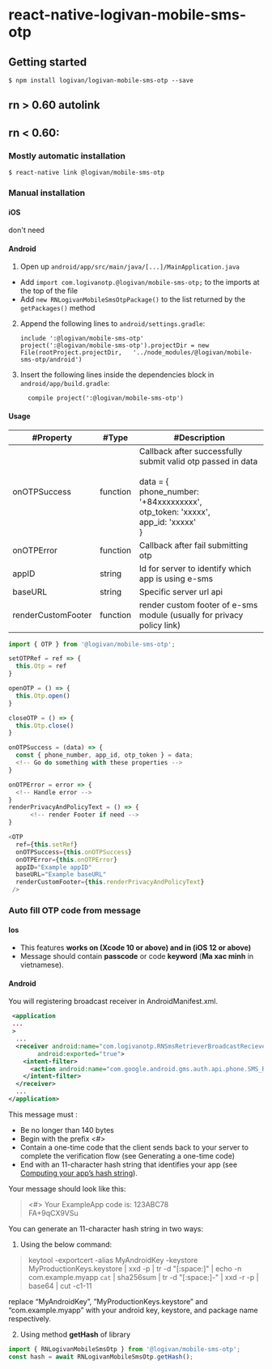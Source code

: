 
# react-native-logivan-mobile-sms-otp

## Getting started

`$ npm install logivan/logivan-mobile-sms-otp --save`

## rn > 0.60 autolink
## rn < 0.60:

### Mostly automatic installation

`$ react-native link @logivan/mobile-sms-otp `

### Manual installation

#### iOS

don't need

#### Android

1. Open up `android/app/src/main/java/[...]/MainApplication.java`
  - Add `import com.logivanotp.@logivan/mobile-sms-otp;` to the imports at the top of the file
  - Add `new RNLogivanMobileSmsOtpPackage()` to the list returned by the `getPackages()` method
2. Append the following lines to `android/settings.gradle`:
  	```
  	include ':@logivan/mobile-sms-otp'
  	project(':@logivan/mobile-sms-otp').projectDir = new File(rootProject.projectDir, 	'../node_modules/@logivan/mobile-sms-otp/android')
  	```
3. Insert the following lines inside the dependencies block in `android/app/build.gradle`:
  	```
      compile project(':@logivan/mobile-sms-otp')
  	```


#### Usage



| #Property          | #Type    | #Description                                                                                                                                                   |
| ------------------ | -------- | -------------------------------------------------------------------------------------------------------------------------------------------------------------- |
| onOTPSuccess       | function | Callback after successfully submit valid otp passed in data<br><br> data = {<br>phone_number: '+84xxxxxxxxx',<br>otp_token: 'xxxxx', <br>app_id: 'xxxxx' <br>} |
| onOTPError         | function | Callback after fail submitting otp                                                                                                                             |
| appID              | string   | Id for server to identify which app is using e-sms                                                                                                             |
| baseURL            | string   | Specific server url api                                                                                                                                        |
| renderCustomFooter | function | render custom footer of e-sms module (usually for privacy policy link)                                                                                         |

```javascript
import { OTP } from '@logivan/mobile-sms-otp';

setOTPRef = ref => {
  this.Otp = ref
}

openOTP = () => {
  this.Otp.open()
}

closeOTP = () => {
  this.Otp.close()
}

onOTPSuccess = (data) => {
  const { phone_number, app_id, otp_token } = data;
  <!-- Go do something with these properties -->
}

onOTPError = error => {
  <!-- Handle error -->
}
renderPrivacyAndPolicyText = () => {
	  <!-- render Footer if need -->
}

<OTP
  ref={this.setRef}
  onOTPSuccess={this.onOTPSuccess}
  onOTPError={this.onOTPError}
  appID="Example appID"
  baseURL="Example baseURL"
  renderCustomFooter={this.renderPrivacyAndPolicyText}
 />
```


### Auto fill OTP code from message

#### Ios
- This features **works on (Xcode 10 or above) and in (iOS 12 or above)**
- Message should contain **passcode** or code **keyword** (**Ma xac minh** in vietnamese).

#### Android
You will registering broadcast receiver in AndroidManifest.xml.
 
```xml
 <application
 ...
 >
  ...
  <receiver android:name="com.logivanotp.RNSmsRetrieverBroadcastReciever" 
        android:exported="true">
    <intent-filter>
      <action android:name="com.google.android.gms.auth.api.phone.SMS_RETRIEVED"/>
    </intent-filter>
  </receiver>
  ...
</application>
```
This message must :
- Be no longer than 140 bytes
- Begin with the prefix <#>
- Contain a one-time code that the client sends back to your server to complete the verification flow (see Generating a one-time code)
- End with an 11-character hash string that identifies your app (see [Computing your app’s hash string](https://developers.google.com/identity/sms-retriever/verify#computing_your_apps_hash_string)).

Your message should look like this: 

><#> Your ExampleApp code is: 123ABC78\
FA+9qCX9VSu

You can generate an 11-character hash string in two ways:
1. Using the below command:

>keytool -exportcert -alias MyAndroidKey -keystore MyProductionKeys.keystore | xxd -p | tr -d "[:space:]" | echo -n com.example.myapp `cat` | sha256sum | tr -d "[:space:]-" | xxd -r -p | base64 | cut -c1-11

replace “MyAndroidKey”, ”MyProductionKeys.keystore” and “com.example.myapp” with your android key, keystore, and package name respectively.

2. Using method **getHash** of library

```javascript
import { RNLogivanMobileSmsOtp } from '@logivan/mobile-sms-otp';
const hash = await RNLogivanMobileSmsOtp.getHash();
```